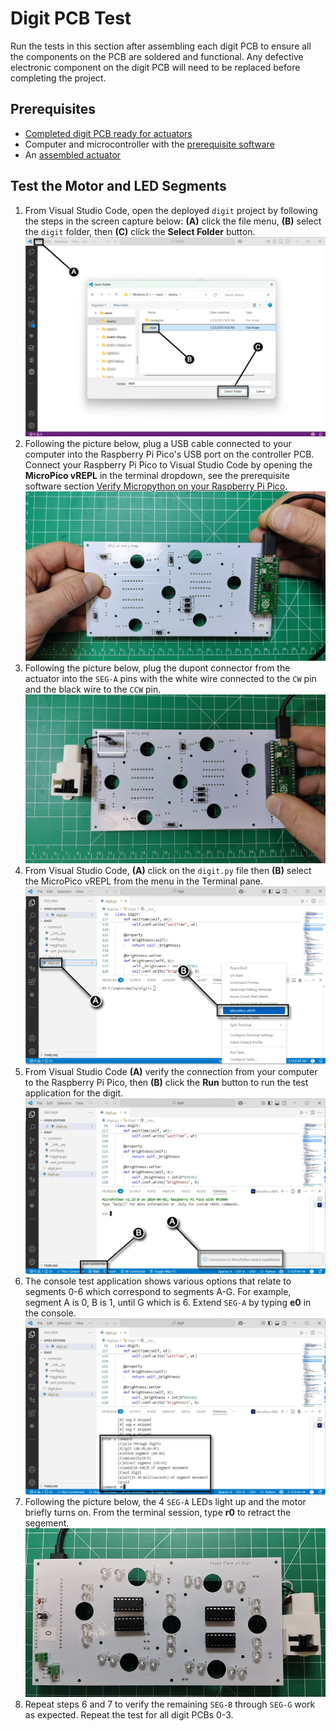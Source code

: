# Digit PCB Test

Run the tests in this section after assembling each digit PCB to ensure all the components on the PCB are soldered and functional. Any defective electronic component on the digit PCB will need to be replaced before completing the project.

## Prerequisites

- [Completed digit PCB ready for actuators](./digitpcbassembly.md)
- Computer and microcontroller with the [prerequisite software](../prerequisitesoftware.md)
- An [assembled actuator](actuatorassembly.md)

## Test the Motor and LED Segments

1. From Visual Studio Code, open the deployed `digit` project by following the steps in the screen capture below: **(A)** click the file menu, **(B)** select the `digit` folder, then **(C)** click the **Select Folder** button.
![testpcbactuator-prerequisite](../img/digitpcbtest/prerequisite.webp)
1. Following the picture below, plug a USB cable connected to your computer into the Raspberry Pi Pico's USB port on the controller PCB. Connect your Raspberry Pi Pico to Visual Studio Code by opening the **MicroPico vREPL** in the terminal dropdown, see the prerequisite software section [Verify Micropython on your Raspberry Pi Pico](../prerequisitesoftware.md/#verify_micropython_on_your_raspberry_pi_pico).
![digitpcbtest-1](../img/digitpcbtest/digitpcbtest-2.webp)
1. Following the picture below, plug the dupont connector from the actuator into the `SEG-A` pins with the white wire connected to the `CW` pin and the black wire to the `CCW` pin.
![digitpcbtest-2](../img/digitpcbtest/digitpcbtest-3.webp)
1. From Visual Studio Code, **(A)** click on the `digit.py` file then **(B)** select the MicroPico vREPL from the menu in the Terminal pane.
![digitpcbtest-3](../img/digitpcbtest/digitpcbtest-4.webp)
1. From Visual Studio Code **(A)** verify the connection from your computer to the Raspberry Pi Pico, then **(B)** click the **Run** button to run the test application for the digit.
![digitpcbtest-4](../img/digitpcbtest/digitpcbtest-5.webp)
1. The console test application shows various options that relate to segments 0-6 which correspond to segments A-G. For example, segment A is 0, B is 1, until G which is 6. Extend `SEG-A` by typing **e0** in the console.
![digitpcbtest-6](../img/digitpcbtest/digitpcbtest-6.webp)
1. Following the picture below, the 4 `SEG-A` LEDs light up and the motor briefly turns on. From the terminal session, type **r0** to retract the segement. 
![digitpcbtest-7](../img/digitpcbtest/digitpcbtest-7.webp)
1. Repeat steps 6 and 7 to verify the remaining `SEG-B` through `SEG-G` work as expected. Repeat the test for all digit PCBs 0-3.